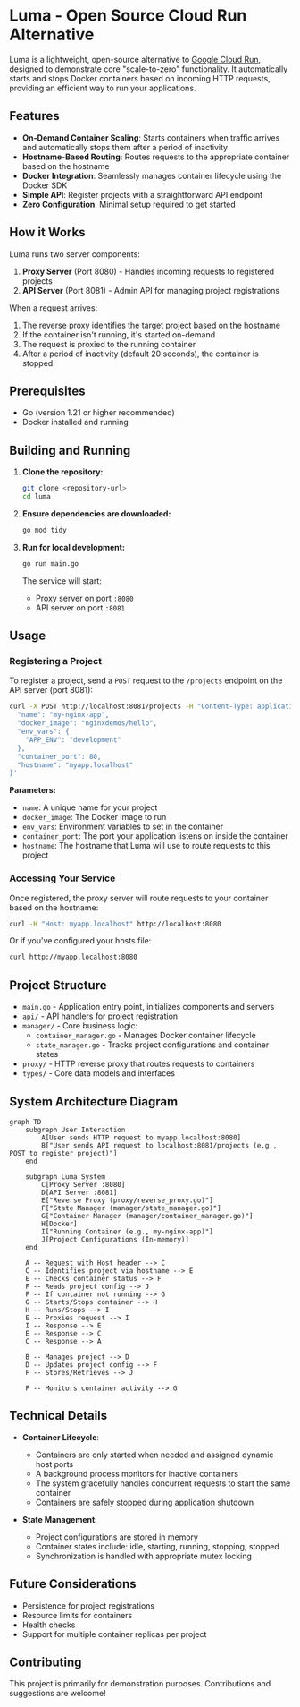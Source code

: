 # Luma - Open Source Cloud Run Alternative

Luma is a lightweight, open-source alternative to [Google Cloud Run](https://cloud.google.com/run), designed to demonstrate core "scale-to-zero" functionality. It automatically starts and stops Docker containers based on incoming HTTP requests, providing an efficient way to run your applications.

## Features

- **On-Demand Container Scaling**: Starts containers when traffic arrives and automatically stops them after a period of inactivity
- **Hostname-Based Routing**: Routes requests to the appropriate container based on the hostname
- **Docker Integration**: Seamlessly manages container lifecycle using the Docker SDK
- **Simple API**: Register projects with a straightforward API endpoint
- **Zero Configuration**: Minimal setup required to get started

## How it Works

Luma runs two server components:

1. **Proxy Server** (Port 8080) - Handles incoming requests to registered projects
2. **API Server** (Port 8081) - Admin API for managing project registrations

When a request arrives:

1. The reverse proxy identifies the target project based on the hostname
2. If the container isn't running, it's started on-demand
3. The request is proxied to the running container
4. After a period of inactivity (default 20 seconds), the container is stopped

## Prerequisites

- Go (version 1.21 or higher recommended)
- Docker installed and running

## Building and Running

1. **Clone the repository:**

   ```bash
   git clone <repository-url>
   cd luma
   ```

2. **Ensure dependencies are downloaded:**

   ```bash
   go mod tidy
   ```

3. **Run for local development:**

   ```bash
   go run main.go
   ```

   The service will start:

   - Proxy server on port `:8080`
   - API server on port `:8081`

## Usage

### Registering a Project

To register a project, send a `POST` request to the `/projects` endpoint on the API server (port 8081):

```bash
curl -X POST http://localhost:8081/projects -H "Content-Type: application/json" -d '{
  "name": "my-nginx-app",
  "docker_image": "nginxdemos/hello",
  "env_vars": {
    "APP_ENV": "development"
  },
  "container_port": 80,
  "hostname": "myapp.localhost"
}'
```

**Parameters:**

- `name`: A unique name for your project
- `docker_image`: The Docker image to run
- `env_vars`: Environment variables to set in the container
- `container_port`: The port your application listens on inside the container
- `hostname`: The hostname that Luma will use to route requests to this project

### Accessing Your Service

Once registered, the proxy server will route requests to your container based on the hostname:

```bash
curl -H "Host: myapp.localhost" http://localhost:8080
```

Or if you've configured your hosts file:

```bash
curl http://myapp.localhost:8080
```

## Project Structure

- `main.go` - Application entry point, initializes components and servers
- `api/` - API handlers for project registration
- `manager/` - Core business logic:
  - `container_manager.go` - Manages Docker container lifecycle
  - `state_manager.go` - Tracks project configurations and container states
- `proxy/` - HTTP reverse proxy that routes requests to containers
- `types/` - Core data models and interfaces

## System Architecture Diagram

```mermaid
graph TD
    subgraph User Interaction
        A[User sends HTTP request to myapp.localhost:8080]
        B["User sends API request to localhost:8081/projects (e.g., POST to register project)"]
    end

    subgraph Luma System
        C[Proxy Server :8080]
        D[API Server :8081]
        E["Reverse Proxy (proxy/reverse_proxy.go)"]
        F["State Manager (manager/state_manager.go)"]
        G["Container Manager (manager/container_manager.go)"]
        H[Docker]
        I["Running Container (e.g., my-nginx-app)"]
        J[Project Configurations (In-memory)]
    end

    A -- Request with Host header --> C
    C -- Identifies project via hostname --> E
    E -- Checks container status --> F
    F -- Reads project config --> J
    F -- If container not running --> G
    G -- Starts/Stops container --> H
    H -- Runs/Stops --> I
    E -- Proxies request --> I
    I -- Response --> E
    E -- Response --> C
    C -- Response --> A

    B -- Manages project --> D
    D -- Updates project config --> F
    F -- Stores/Retrieves --> J

    F -- Monitors container activity --> G
```

## Technical Details

- **Container Lifecycle**:

  - Containers are only started when needed and assigned dynamic host ports
  - A background process monitors for inactive containers
  - The system gracefully handles concurrent requests to start the same container
  - Containers are safely stopped during application shutdown

- **State Management**:
  - Project configurations are stored in memory
  - Container states include: idle, starting, running, stopping, stopped
  - Synchronization is handled with appropriate mutex locking

## Future Considerations

- Persistence for project registrations
- Resource limits for containers
- Health checks
- Support for multiple container replicas per project

## Contributing

This project is primarily for demonstration purposes. Contributions and suggestions are welcome!
